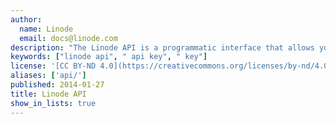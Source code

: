 ```yaml
---
author:
  name: Linode
  email: docs@linode.com
description: "The Linode API is a programmatic interface that allows you to interact with many of the [Linode Manager's](https://cloud.linode.com/) features.<br/>To learn more, please visit the Linode API web page:<br/><https://developers.linode.com/api/v4>"
keywords: ["linode api", " api key", " key"]
license: '[CC BY-ND 4.0](https://creativecommons.org/licenses/by-nd/4.0)'
aliases: ['api/']
published: 2014-01-27
title: Linode API
show_in_lists: true
---
```


